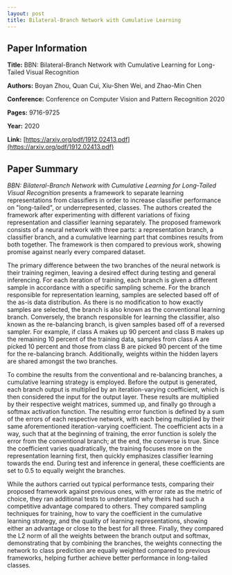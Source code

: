 ```yaml
---
layout: post
title: Bilateral-Branch Network with Cumulative Learning
---
```


## Paper Information

**Title:** BBN: Bilateral-Branch Network with Cumulative Learning for Long-Tailed Visual Recognition

**Authors:** Boyan Zhou, Quan Cui, Xiu-Shen Wei, and Zhao-Min Chen

**Conference:** Conference on Computer Vision and Pattern Recognition 2020

**Pages:** 9716-9725

**Year:** 2020

**Link:** [https://arxiv.org/pdf/1912.02413.pdf](https://arxiv.org/pdf/1912.02413.pdf)

## Paper Summary

*BBN: Bilateral-Branch Network with Cumulative Learning for Long-Tailed Visual Recognition* presents a framework to separate learning representations from classifiers in order to increase classifier performance on "long-tailed", or underrepresented, classes. The authors created the framework after experimenting with different variations of fixing representation and classifier learning separately. The proposed framework consists of a neural network with three parts: a representation branch, a classifier branch, and a cumulative learning part that combines results from both together. The framework is then compared to previous work, showing promise against nearly every compared dataset. 

The primary difference between the two branches of the neural network is their training regimen, leaving a desired effect during testing and general inferencing. For each iteration of training, each branch is given a different sample in accordance with a specific sampling scheme. For the branch responsible for representation learning, samples are selected based off of the as-is data distribution. As there is no modification to how exactly samples are selected, the branch is also known as the conventional learning branch. Conversely, the branch responsible for learning the classifier, also known as the re-balancing branch, is given samples based off of a reversed sampler. For example, if class A makes up 90 percent and class B makes up the remaining 10 percent of the training data, samples from class A are picked 10 percent and those from class B are picked 90 percent of the time for the re-balancing branch. Additionally, weights within the hidden layers are shared amongst the two branches.

To combine the results from the conventional and re-balancing branches, a cumulative learning strategy is employed. Before the output is generated, each branch output is multiplied by an iteration-varying coefficient, which is then considered the input for the output layer. These results are multiplied by their respective weight matrices, summed up, and finally go through a softmax activation function. The resulting error function is defined by a sum of the errors of each respective network, with each being multiplied by their same aforementioned iteration-varying coefficient. The coefficient acts in a way, such that at the beginning of training, the error function is solely the error from the conventional branch; at the end, the converse is true. Since the coefficient varies quadratically, the training focuses more on the representation learning first, then quickly emphasizes classifier learning towards the end. During test and inference in general, these coefficients are set to 0.5 to equally weight the branches.

While the authors carried out typical performance tests, comparing their proposed framework against previous ones, with error rate as the metric of choice, they ran additional tests to understand why theirs had such a competitive advantage compared to others. They compared sampling techniques for training, how to vary the coefficient in the cumulative learning strategy, and the quality of learning representations, showing either an advantage or close to the best for all three. Finally, they compared the L2 norm of all the weights between the branch output and softmax, demonstrating that by combining the branches, the weights connecting the network to class prediction are equally weighted compared to previous frameworks, helping further achieve better performance in long-tailed classes.